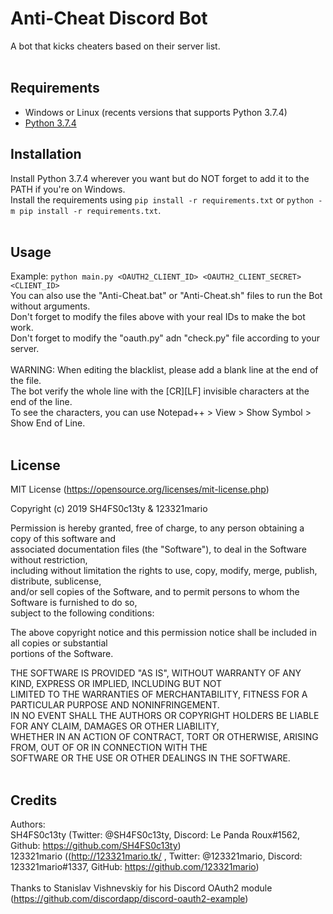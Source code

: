# Anti-Cheat Discord Bot
A bot that kicks cheaters based on their server list.
<br />
<br />

## Requirements

 - Windows or Linux (recents versions that supports Python 3.7.4)
 - [Python 3.7.4](https://www.python.org/downloads/release/python-374/)

## Installation

Install Python 3.7.4 wherever you want but do NOT forget to add it to the PATH if you're on Windows. <br />
Install the requirements using `pip install -r requirements.txt` or `python -m pip install -r requirements.txt`.
<br /> <br />

## Usage

Example: `python main.py <OAUTH2_CLIENT_ID> <OAUTH2_CLIENT_SECRET> <CLIENT_ID>` <br />
You can also use the "Anti-Cheat.bat" or "Anti-Cheat.sh" files to run the Bot without arguments.<br />
Don't forget to modify the files above with your real IDs to make the bot work.<br />
Don't forget to modify the "oauth.py" adn "check.py" file according to your server.<br />
<br />
WARNING: When editing the blacklist, please add a blank line at the end of the file.<br />
The bot verify the whole line with the \[CR\]\[LF\] invisible characters at the end of the line.<br />
To see the characters, you can use Notepad++ > View > Show Symbol > Show End of Line.<br />
<br />
 
## License

MIT License (https://opensource.org/licenses/mit-license.php)<br />

Copyright (c) 2019 SH4FS0c13ty & 123321mario<br />

Permission is hereby granted, free of charge, to any person obtaining a copy of this software and<br />
associated documentation files (the "Software"), to deal in the Software without restriction,<br />
including without limitation the rights to use, copy, modify, merge, publish, distribute, sublicense,<br />
and/or sell copies of the Software, and to permit persons to whom the Software is furnished to do so,<br />
subject to the following conditions:<br />

The above copyright notice and this permission notice shall be included in all copies or substantial<br />
portions of the Software.<br />

THE SOFTWARE IS PROVIDED "AS IS", WITHOUT WARRANTY OF ANY KIND, EXPRESS OR IMPLIED, INCLUDING BUT NOT<br />
LIMITED TO THE WARRANTIES OF MERCHANTABILITY, FITNESS FOR A PARTICULAR PURPOSE AND NONINFRINGEMENT.<br />
IN NO EVENT SHALL THE AUTHORS OR COPYRIGHT HOLDERS BE LIABLE FOR ANY CLAIM, DAMAGES OR OTHER LIABILITY,<br />
WHETHER IN AN ACTION OF CONTRACT, TORT OR OTHERWISE, ARISING FROM, OUT OF OR IN CONNECTION WITH THE<br />
SOFTWARE OR THE USE OR OTHER DEALINGS IN THE SOFTWARE.<br />
<br />

## Credits

Authors:
<br />
SH4FS0c13ty (Twitter: @SH4FS0c13ty, Discord: Le Panda Roux#1562, Github: https://github.com/SH4FS0c13ty)<br />
123321mario ((http://123321mario.tk/ , Twitter: @123321mario, Discord: 123321mario#1337, GitHub: https://github.com/123321mario)<br />
<br />
Thanks to Stanislav Vishnevskiy for his Discord OAuth2 module (https://github.com/discordapp/discord-oauth2-example)
